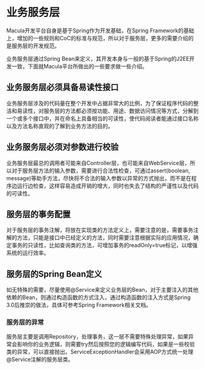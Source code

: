 # 业务服务层

Macula开发平台自身是基于Spring作为开发基础，在Spring Framework的基础上，增加的一些规则和CoC的标准与规范，所以对于服务层，更多的需要介绍的是服务层的开发规范。

业务服务层通过Spring Bean来定义，其开发本身与一般的基于Spring的J2EE开发一致，下面就Macula平台所做出的一些要求做一些介绍。

## 业务服务层必须具备易读性接口

业务服务层涉及的代码量在整个开发中占据非常大的比例，为了保证程序代码的整洁和易读性，对服务层的方法都必须按功能、用途、数据访问情况等方式，分解到一个或多个接口中，并在命名上具备相当的可读性，使代码阅读者能通过接口名称以及方法名称直观的了解到业务方法的目的。

## 业务服务层必须对参数进行校验

业务服务层最总的调用者可能来自Controller层，也可能来自WebService层，所以对于服务层方法的输入参数，需要进行合法性检查，可通过assert\(boolean, message\)等助手方法，尽快将不合法的输入参数以异常的方式抛出，而不是在程序边运行边检查，这样容易造成开销的增大，同时也失去了结构的严谨性以及代码的可读性。

## 服务层的事务配置

对于服务层的事务注解，将放在实现类的方法定义上，需要注意的是，需要事务注解的方法，只能是接口中已经定义的方法，同时需要注意根据实际的应用情况，确定事务的只读性，比如查询类的方法，可增加事务的readOnly=true标记，以增强系统的运行效率。

## 服务层的Spring Bean定义

如无特殊的需要，尽量使用@Service来定义业务层的Bean，对于主要注入的其他依赖的Bean，则通过构造函数的方式注入，通过构造函数的注入方式是Spring 3.0后推崇的做法，具体可参考Spring Framework相关文档。

### 服务层的异常

服务层主要是调用Repository，处理事务，这一层不需要特殊处理异常，如果异常会影响你的业务逻辑，则需要try然后按照您的逻辑编写代码，如果是一些校验类的异常，可以直接抛出。ServiceExceptionHandler会采用AOP方式统一处理@Service注解的服务层类。

